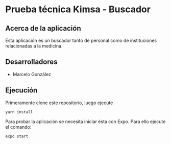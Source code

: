 # Prueba técnica Kimsa - Buscador

## Acerca de la aplicación
Esta aplicación es un buscador tanto de personal como de instituciones relacionadas a la medicina.

## Desarrolladores

* Marcelo González

## Ejecución
Primeramente clone este repositorio, luego ejecute

```
yarn install
```
Para probar la aplicación se necesita iniciar ésta con Expo. Para ello ejecute el comando:

```
expo start
```
